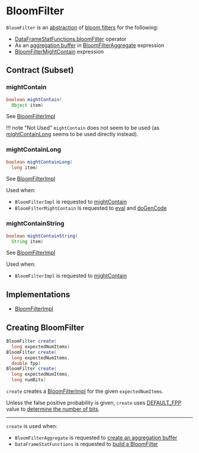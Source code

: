 # BloomFilter

`BloomFilter` is an [abstraction](#contract) of [bloom filters](#implementations) for the following:

* [DataFrameStatFunctions.bloomFilter](DataFrameStatFunctions.md#bloomFilter) operator
* As an [aggregation buffer](expressions/BloomFilterAggregate.md#createAggregationBuffer) in [BloomFilterAggregate](expressions/BloomFilterAggregate.md) expression
* [BloomFilterMightContain](expressions/BloomFilterMightContain.md#bloomFilter) expression

## Contract (Subset)

### <span id="mightContain"> mightContain

```java
boolean mightContain(
  Object item)
```

See [BloomFilterImpl](BloomFilterImpl.md#mightContain)

!!! note "Not Used"
    `mightContain` does not seem to be used (as [mightContainLong](#mightContainLong) seems to be used directly instead).

### <span id="mightContainLong"> mightContainLong

```java
boolean mightContainLong(
  long item)
```

See [BloomFilterImpl](BloomFilterImpl.md#mightContainLong)

Used when:

* `BloomFilterImpl` is requested to [mightContain](BloomFilterImpl.md#mightContain)
* `BloomFilterMightContain` is requested to [eval](expressions/BloomFilterMightContain.md#eval) and [doGenCode](expressions/BloomFilterMightContain.md#doGenCode)

### <span id="mightContainString"> mightContainString

```java
boolean mightContainString(
  String item)
```

See [BloomFilterImpl](BloomFilterImpl.md#mightContainString)

Used when:

* `BloomFilterImpl` is requested to [mightContain](BloomFilterImpl.md#mightContain)

## Implementations

* [BloomFilterImpl](BloomFilterImpl.md)

## <span id="create"> Creating BloomFilter

```java
BloomFilter create(
  long expectedNumItems)
BloomFilter create(
  long expectedNumItems,
  double fpp)
BloomFilter create(
  long expectedNumItems,
  long numBits)
```

`create` creates a [BloomFilterImpl](BloomFilterImpl.md) for the given `expectedNumItems`.

Unless the false positive probability is given, `create` uses [DEFAULT_FPP](#DEFAULT_FPP) value to [determine the number of bits](#optimalNumOfBits).

---

`create` is used when:

* `BloomFilterAggregate` is requested to [create an aggregation buffer](expressions/BloomFilterAggregate.md#createAggregationBuffer)
* `DataFrameStatFunctions` is requested to [build a BloomFilter](DataFrameStatFunctions.md#buildBloomFilter)
